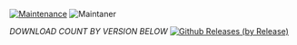 [![Maintenance](https://img.shields.io/badge/Maintained%3F-yes-green.svg)](https://GitHub.com/Naereen/StrapDown.js/graphs/commit-activity)   ![Maintaner](https://img.shields.io/badge/maintainer-TheTablaster-blue)

*DOWNLOAD COUNT BY VERSION BELOW*
[![Github Releases (by Release)](https://img.shields.io/github/downloads/HyconOS-Releases/Kebab/V3.0/total.svg)](https://GitHub.com/Hycon-Releases/Kebab/releases)
